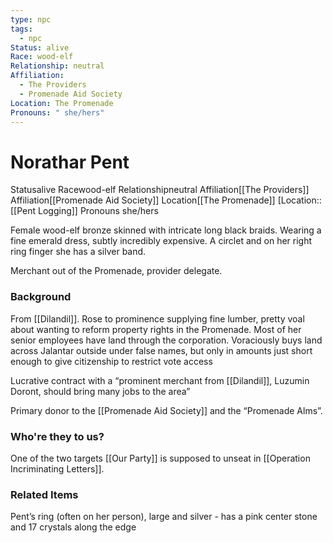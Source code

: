 ```yaml
---
type: npc
tags:
  - npc
Status: alive
Race: wood-elf
Relationship: neutral
Affiliation:
  - The Providers
  - Promenade Aid Society
Location: The Promenade
Pronouns: " she/hers"
---
```


# Norathar Pent
<span class="dataview inline-field"><span class="inline-field-key">Status</span><span class="inline-field-value">alive</span></span>
<span class="dataview inline-field"><span class="inline-field-key">Race</span><span class="inline-field-value">wood-elf</span></span>
<span class="dataview inline-field"><span class="inline-field-key">Relationship</span><span class="inline-field-value">neutral</span></span>
<span class="dataview inline-field"><span class="inline-field-key">Affiliation</span><span class="inline-field-value">[[The Providers]]</span></span>
<span class="dataview inline-field"><span class="inline-field-key">Affiliation</span><span class="inline-field-value">[[Promenade Aid Society]]</span></span>
<span class="dataview inline-field"><span class="inline-field-key">Location</span><span class="inline-field-value">[[The Promenade]]</span></span>
[Location:: [[Pent Logging]]
<span class="dataview inline-field"><span class="inline-field-key">Pronouns</span><span class="inline-field-value"> she/hers</span></span>

Female wood-elf bronze skinned with intricate long black braids. Wearing a fine emerald dress, subtly incredibly expensive. A circlet and on her right ring finger she has a silver band.

Merchant out of the Promenade, provider delegate. 

### Background 
From [[Dilandil]]. Rose to prominence supplying fine lumber, pretty voal about wanting to reform property rights in the Promenade. Most of her senior employees have land through the corporation. Voraciously buys land across Jalantar outside under false names, but only in amounts just short enough to give citizenship to restrict vote access

Lucrative contract with a “prominent merchant from [[Dilandil]], Luzumin Doront, should bring many jobs to the area”

Primary donor to the [[Promenade Aid Society]] and the “Promenade Alms”. 

### Who're they to us? 
One of the two targets [[Our Party]] is supposed to unseat in [[Operation Incriminating Letters]].

### Related Items
Pent’s ring (often on her person), large and silver - has a pink center stone and 17 crystals along the edge